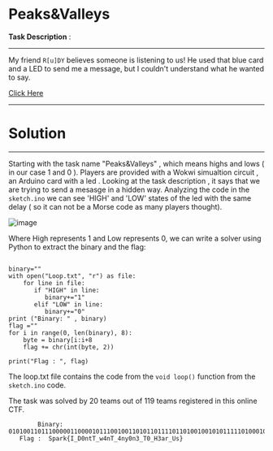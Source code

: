 # Peaks&Valleys

**Task Description** :   
____________________________________________________________________________________________________________
My friend `R[u]DY` believes someone is listening to us! He used that blue card and a LED to send me a message, but I couldn't understand what he wanted to say.

[Click Here](https://wokwi.com/projects/392659621191772161)

____________________________________________________________________________________________________________
# Solution 
____________________________________________________________________________________________________________
Starting with the task name "Peaks&Valleys" , which means highs and lows ( in our case 1 and 0 ).
Players are provided with a Wokwi simualtion circuit , an Arduino card with a led . 
Looking at the task description , it says that we are trying to send a mesasge in a hidden way. 
Analyzing the code in the ``sketch.ino`` we can see 'HIGH' and 'LOW' states of the led with the same delay ( so it can not be a Morse code as many players thought).

![image](https://github.com/Garroura/Writeups/assets/164345052/9c431643-54f0-4228-a061-b098716b9c12)

Where High represents 1 and Low represents 0, we can write a solver using Python to extract the binary and the flag:
````

binary=""
with open("Loop.txt", "r") as file:
    for line in file:
       if "HIGH" in line:
          binary+="1"
       elif "LOW" in line:
          binary+="0"
print ("Binary: " , binary)
flag =""
for i in range(0, len(binary), 8):
    byte = binary[i:i+8
    flag += chr(int(byte, 2))

print("Flag : ", flag)
````
The loop.txt file contains the code from the ``void loop()`` function from the ``sketch.ino`` code.

The task was solved by 20 teams out of 119 teams registered in this online CTF.


            Binary:  01010011011100000110000101110010011010110111101101001001010111110100010000110000011011100111010001010100010111110111011100110100011011100101010001011111001101000110111001111001001100000110111000110011010111110101010000110000010111110100100000110011011000010111001001011111010101010111001101111101
       Flag :  Spark{I_D0ntT_w4nT_4ny0n3_T0_H3ar_Us}

